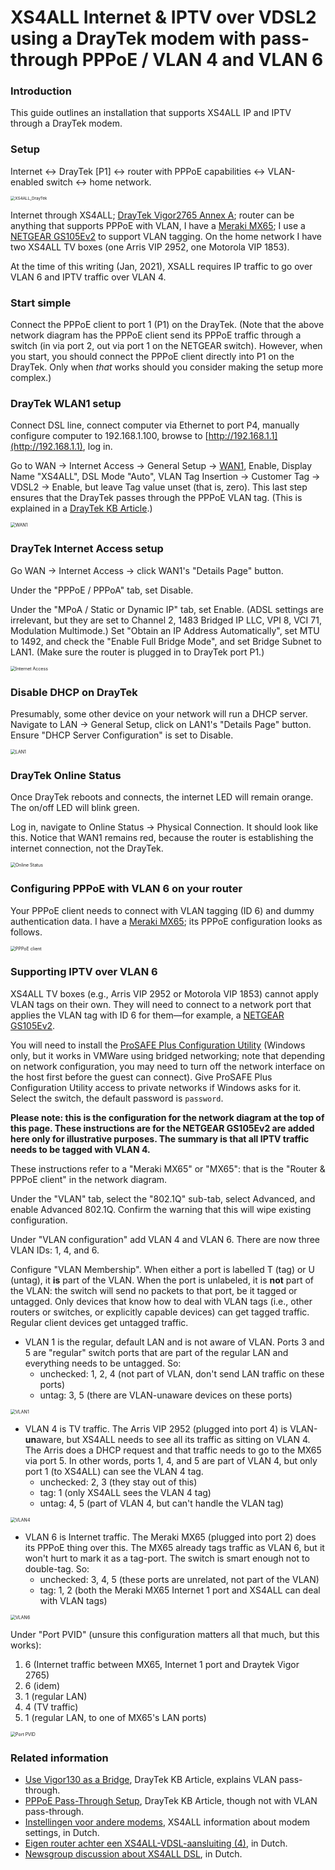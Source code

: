 # XS4ALL Internet & IPTV over VDSL2 using a DrayTek modem with pass-through PPPoE / VLAN 4 and VLAN 6

### Introduction

This guide outlines an installation that supports XS4ALL IP and IPTV through a DrayTek modem.

### Setup

Internet ↔ DrayTek [P1] ↔ router with PPPoE capabilities ↔ VLAN-enabled switch ↔ home network.

<img src="assets/XS4ALL_DrayTek.png" alt="XS4ALL_DrayTek" style="zoom:45%;" />

Internet through XS4ALL; [DrayTek Vigor2765 Annex A](https://www.routershop.nl/draytek-vigor-2765-annex-a-adsl2-en-vdsl2-router/pid=63348); router can be anything that supports PPPoE with VLAN, I have a [Meraki MX65](https://documentation.meraki.com/MX/MX_Overviews_and_Specifications/MX64_and_MX65_Overview_and_Specifications); I use a [NETGEAR GS105Ev2](https://www.netgear.com/support/product/GS105Ev2.aspx) to support VLAN tagging. On the home network I have two XS4ALL TV boxes (one Arris VIP 2952, one Motorola VIP 1853).

At the time of this writing (Jan, 2021), XSALL requires IP traffic to go over VLAN 6 and IPTV traffic over VLAN 4.

### Start simple

Connect the PPPoE client to port 1 (P1) on the DrayTek. (Note that the above network diagram has the PPPoE client send its PPPoE traffic through a switch (in via port 2, out via port 1 on the NETGEAR switch). However, when you start, you should connect the PPPoE client directly into P1 on the DrayTek. Only when _that_ works should you consider making the setup more complex.) 

### DrayTek WLAN1 setup

Connect DSL line, connect computer via Ethernet to port P4, manually configure computer to 192.168.1.100, browse to [http://192.168.1.1](http://192.168.1.1), log in.

Go to WAN → Internet Access → General Setup → <ins>WAN1</ins>, Enable, Display Name "XS4ALL", DSL Mode "Auto", VLAN Tag Insertion → Customer Tag → VDSL2 → Enable, but leave Tag value unset (that is, zero). This last step ensures that the DrayTek passes through the PPPoE VLAN tag. (This is explained in a [DrayTek KB Article](https://www.draytek.com/support/knowledge-base/5367).)

<img src="assets/WAN1.png" alt="WAN1" style="zoom:50%;" />

### DrayTek Internet Access setup

Go WAN → Internet Access → click WAN1's "Details Page" button.

Under the "PPPoE / PPPoA" tab, set Disable.

Under the "MPoA / Static or Dynamic IP" tab, set Enable. (ADSL settings are irrelevant, but they are set to Channel 2, 1483 Bridged IP LLC, VPI 8, VCI 71, Modulation Multimode.) Set "Obtain an IP Address Automatically", set MTU to 1492, and check the "Enable Full Bridge Mode", and set Bridge Subnet to LAN1. (Make sure the router is plugged in to DrayTek port P1.)

<img src="assets/Internet Access.png" alt="Internet Access" style="zoom:50%;" />

### Disable DHCP on DrayTek

Presumably, some other device on your network will run a DHCP server. Navigate to LAN → General Setup, click on LAN1's "Details Page" button. Ensure "DHCP Server Configuration" is set to Disable.

<img src="assets/LAN1.png" alt="LAN1" style="zoom:50%;" />

### DrayTek Online Status

Once DrayTek reboots and connects, the internet LED will remain orange. The on/off LED will blink green.

Log in, navigate to Online Status → Physical Connection. It should look like this. Notice that WAN1 remains red, because the router is establishing the internet connection, not the DrayTek.

<img src="assets/Online Status.png" alt="Online Status" style="zoom:50%;" />

### Configuring PPPoE with VLAN 6 on your router

Your PPPoE client needs to connect with VLAN tagging (ID 6) and dummy authentication data. I have a [Meraki MX65](https://documentation.meraki.com/MX/MX_Overviews_and_Specifications/MX64_and_MX65_Overview_and_Specifications); its PPPoE configuration looks as follows.

<img src="assets/PPPoE client.png" alt="PPPoE client" style="zoom:50%;" />



### Supporting IPTV over VLAN 6

XS4ALL TV boxes (e.g., Arris VIP 2952 or Motorola VIP 1853) cannot apply VLAN tags on their own. They will need to connect to a network port that applies the VLAN tag with ID 6 for them—for example, a [NETGEAR GS105Ev2](https://www.netgear.com/support/product/GS105Ev2.aspx).

You will need to install the [ProSAFE Plus Configuration Utility](https://www.netgear.com/support/product/GS105Ev2.aspx#download) (Windows only, but it works in VMWare using bridged networking; note that depending on network configuration, you may need to turn off the network interface on the host first before the guest can connect). Give ProSAFE Plus Configuration Utility access to private networks if Windows asks for it. Select the switch, the default password is `password`.

**Please note: this is the configuration for the network diagram at the top of this page. These instructions are for the NETGEAR GS105Ev2 are added here only for illustrative purposes. The summary is that all IPTV traffic needs to be tagged with VLAN 4.**

These instructions refer to a "Meraki MX65" or "MX65": that is the "Router & PPPoE client" in the network diagram.

Under the "VLAN" tab, select the "802.1Q" sub-tab, select Advanced, and enable Advanced 802.1Q. Confirm the warning that this will wipe existing configuration.

Under "VLAN configuration" add VLAN 4 and VLAN 6. There are now three VLAN IDs: 1, 4, and 6.

Configure "VLAN Membership". When either a port is labelled T (tag) or U (untag), it **is** part of the VLAN. When the port is unlabeled, it is **not** part of the VLAN: the switch will send no packets to that port, be it tagged or untagged. Only devices that know how to deal with VLAN tags (i.e., other routers or switches, or explicitly capable devices) can get tagged traffic. Regular client devices get untagged traffic.

- VLAN 1 is the regular, default LAN and is not aware of VLAN. Ports 3 and 5 are "regular" switch ports that are part of the regular LAN and everything needs to be untagged. So:
  - unchecked: 1, 2, 4 (not part of VLAN, don't send LAN traffic on these ports)
  - untag: 3, 5 (there are VLAN-unaware devices on these ports)

<img src="assets/VLAN1.png" alt="VLAN1" style="zoom:50%;" />



- VLAN 4 is TV traffic. The Arris VIP 2952 (plugged into port 4) is VLAN-**un**aware, but XS4ALL needs to see all its traffic as sitting on VLAN 4. The Arris does a DHCP request and that traffic needs to go to the MX65 via port 5. In other words, ports 1, 4, and 5 are part of VLAN 4, but only port 1 (to XS4ALL) can see the VLAN 4 tag.
  - unchecked: 2, 3 (they stay out of this)
  - tag: 1 (only XS4ALL sees the VLAN 4 tag)
  - untag: 4, 5 (part of VLAN 4, but can't handle the VLAN tag)

<img src="assets/VLAN4.png" alt="VLAN4" style="zoom:50%;" />



- VLAN 6 is Internet traffic. The Meraki MX65 (plugged into port 2) does its PPPoE thing over this. The MX65 already tags traffic as VLAN 6, but it won't hurt to mark it as a tag-port. The switch is smart enough not to double-tag. So:
  - unchecked: 3, 4, 5 (these ports are unrelated, not part of the VLAN)
  - tag: 1, 2 (both the Meraki MX65 Internet 1 port and XS4ALL can deal with VLAN tags)

<img src="assets/VLAN6.png" alt="VLAN6" style="zoom:50%;" />



Under "Port PVID" (unsure this configuration matters all that much, but this works):

1. 6 (Internet traffic between MX65, Internet 1 port and Draytek Vigor 2765)
2. 6 (idem)
3. 1 (regular LAN)
4. 4 (TV traffic)
5. 1 (regular LAN, to one of MX65's LAN ports)

<img src="assets/Port PVID.png" alt="Port PVID" style="zoom:50%;" />

### Related information

* [Use Vigor130 as a Bridge](https://www.draytek.com/support/knowledge-base/5367), DrayTek KB Article, explains VLAN pass-through.
* [PPPoE Pass-Through Setup](https://www.draytek.com/support/knowledge-base/4910), DrayTek KB Article, though not with VLAN pass-through.
* [Instellingen voor andere modems](https://www.xs4all.nl/service/installeren/internet/instellingen-andere-modems/), XS4ALL information about modem settings, in Dutch.
* [Eigen router achter een XS4ALL-VDSL-aansluiting (4)](https://www.haroldschoemaker.nl/2017/02/eigen-router-achter-een-xs4all-vdsl-aansluiting-4/), in Dutch.
* [Newsgroup discussion about XS4ALL DSL](https://xs4all.adsl.narkive.com/mvDJ31yK/hik-dsl-blijft-prima-up-maar-ppp-sessie-weg), in Dutch.